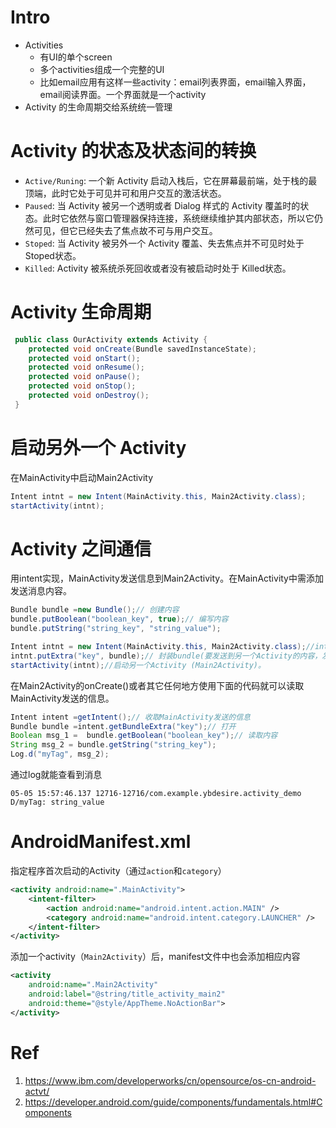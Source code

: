# Intro
   * Activities
      * 有UI的单个screen
      * 多个activities组成一个完整的UI
      * 比如email应用有这样一些activity：email列表界面，email输入界面，email阅读界面。一个界面就是一个activity
   * Activity 的生命周期交给系统统一管理


# Activity 的状态及状态间的转换

* `Active/Runing`: 一个新 Activity 启动入栈后，它在屏幕最前端，处于栈的最顶端，此时它处于可见并可和用户交互的激活状态。
* `Paused`: 当 Activity 被另一个透明或者 Dialog 样式的 Activity 覆盖时的状态。此时它依然与窗口管理器保持连接，系统继续维护其内部状态，所以它仍然可见，但它已经失去了焦点故不可与用户交互。
* `Stoped`: 当 Activity 被另外一个 Activity 覆盖、失去焦点并不可见时处于 Stoped状态。
* `Killed`: Activity 被系统杀死回收或者没有被启动时处于 Killed状态。

# Activity 生命周期

```java
 public class OurActivity extends Activity { 
    protected void onCreate(Bundle savedInstanceState); 
    protected void onStart(); 
    protected void onResume(); 
    protected void onPause(); 
    protected void onStop(); 
    protected void onDestroy(); 
 }
```

# 启动另外一个 Activity

在MainActivity中启动Main2Activity

```java
Intent intnt = new Intent(MainActivity.this, Main2Activity.class);
startActivity(intnt);
```

# Activity 之间通信

用intent实现，MainActivity发送信息到Main2Activity。在MainActivity中需添加发送消息内容。

```java
Bundle bundle =new Bundle();// 创建内容
bundle.putBoolean("boolean_key", true);// 编写内容
bundle.putString("string_key", "string_value");

Intent intnt = new Intent(MainActivity.this, Main2Activity.class);//intent 发送的目的地 Main2Activity
intnt.putExtra("key", bundle);// 封装bundle(要发送到另一个Activity的内容，发送的内容在另一个Activity中的onCreate()中获取)
startActivity(intnt);//启动另一个Activity (Main2Activity)。
```

在Main2Activity的onCreate()或者其它任何地方使用下面的代码就可以读取MainActivity发送的信息。

```java
Intent intent =getIntent();// 收取MainActivity发送的信息
Bundle bundle =intent.getBundleExtra("key");// 打开
Boolean msg_1 =  bundle.getBoolean("boolean_key");// 读取内容
String msg_2 = bundle.getString("string_key");
Log.d("myTag", msg_2);
```

通过log就能查看到消息
```
05-05 15:57:46.137 12716-12716/com.example.ybdesire.activity_demo D/myTag: string_value
```

# AndroidManifest.xml

指定程序首次启动的Activity（通过`action`和`category`）

```xml
<activity android:name=".MainActivity">
    <intent-filter>
        <action android:name="android.intent.action.MAIN" />
        <category android:name="android.intent.category.LAUNCHER" />
    </intent-filter>
</activity>
```

添加一个activity（`Main2Activity`）后，manifest文件中也会添加相应内容

```xml
<activity
    android:name=".Main2Activity"
    android:label="@string/title_activity_main2"
    android:theme="@style/AppTheme.NoActionBar">
</activity>
```

# Ref
1. https://www.ibm.com/developerworks/cn/opensource/os-cn-android-actvt/
2. https://developer.android.com/guide/components/fundamentals.html#Components